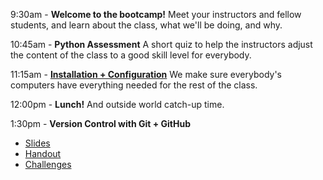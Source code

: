 9:30am - **Welcome to the bootcamp!** Meet your instructors and fellow students, and learn about the class, what we'll be doing, and why.

10:45am - **Python Assessment** A short quiz to help the instructors adjust the content of the class to a good skill level for everybody.

11:15am - [**Installation + Configuration**](git_challenge.md) We make sure everybody's computers have everything needed for the rest of the class.

12:00pm - **Lunch!** And outside world catch-up time.

1:30pm - **Version Control with Git + GitHub**
- [Slides](https://github.com/thisismetis/capitalone-pilottwo/blob/master/01-git/git_slides.pdf)
- [Handout](https://github.com/thisismetis/capitalone-pilottwo/blob/master/01-git/README.md)
- [Challenges](git_challenge.md)

